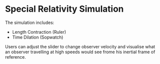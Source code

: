 # Special Relativity Simulation

The simulation includes:
- Length Contraction (Ruler)
- Time Dilation (Sopwatch)

Users can adjust the slider to change observer velocity and visualise what an observer travelling at high speeds would see frome his inertial frame of reference.
